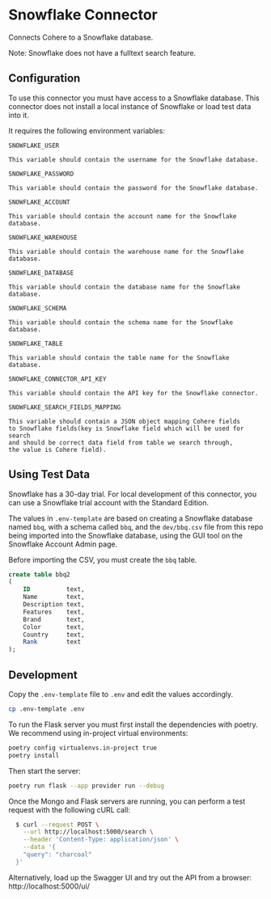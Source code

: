 # Snowflake Connector

Connects Cohere to a Snowflake database.

Note: Snowflake does not have a fulltext search feature.

## Configuration

To use this connector you must have access to a Snowflake database. This connector does
not install a local instance of Snowflake or load test data into it.

It requires the following environment variables:

```
SNOWFLAKE_USER

This variable should contain the username for the Snowflake database.
```

```
SNOWFLAKE_PASSWORD

This variable should contain the password for the Snowflake database.
```

```
SNOWFLAKE_ACCOUNT

This variable should contain the account name for the Snowflake database.
```

```
SNOWFLAKE_WAREHOUSE

This variable should contain the warehouse name for the Snowflake database.
```

```
SNOWFLAKE_DATABASE

This variable should contain the database name for the Snowflake database.
```

```
SNOWFLAKE_SCHEMA

This variable should contain the schema name for the Snowflake database.
```

```
SNOWFLAKE_TABLE

This variable should contain the table name for the Snowflake database.
```

```
SNOWFLAKE_CONNECTOR_API_KEY

This variable should contain the API key for the Snowflake connector.
```

```
SNOWFLAKE_SEARCH_FIELDS_MAPPING

This variable should contain a JSON object mapping Cohere fields
to Snowflake fields(key is Snowflake field which will be used for search
and should be correct data field from table we search through,
the value is Cohere field).
```

## Using Test Data

Snowflake has a 30-day trial. For local development of this connector, you can use a Snowflake trial account with the Standard Edition.

The values in `.env-template` are based on creating a Snowflake database named `bbq`, with a schema called
`bbq`, and the `dev/bbq.csv` file from this repo being imported into the Snowflake database, using the
GUI tool on the Snowflake Account Admin page.

Before importing the CSV, you must create the `bbq` table.

```sql
create table bbq2
(
    ID          text,
    Name        text,
    Description text,
    Features    text,
    Brand       text,
    Color       text,
    Country     text,
    Rank        text
);
```

## Development

Copy the `.env-template` file to `.env` and edit the values accordingly.

```bash
cp .env-template .env
```

To run the Flask server you must first install the dependencies with poetry. We recommend using in-project
virtual environments:

```bash
poetry config virtualenvs.in-project true
poetry install
```

Then start the server:

```bash
poetry run flask --app provider run --debug
```

Once the Mongo and Flask servers are running, you can perform a test request with the following cURL call:

```bash
  $ curl --request POST \
    --url http://localhost:5000/search \
    --header 'Content-Type: application/json' \
    --data '{
    "query": "charcoal"
  }'
```

Alternatively, load up the Swagger UI and try out the API from a browser: http://localhost:5000/ui/
